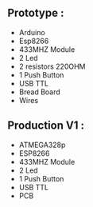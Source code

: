 ## Prototype :  
- Arduino  
- Esp8266  
- 433MHZ Module  
- 2 Led  
- 2 resistors 220OHM  
- 1 Push Button  
- USB TTL  
- Bread Board  
- Wires 

## Production V1 :  
- ATMEGA328p  
- ESP8266  
- 433MHZ Module  
- 2 Led  
- 1 Push Button  
- USB TTL  
- PCB  
